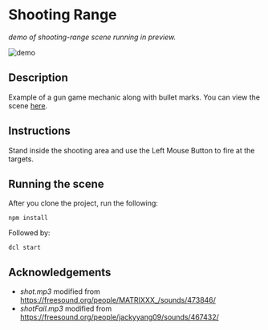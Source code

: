 # Shooting Range
_demo of shooting-range scene running in preview._

![demo](https://github.com/decentraland-scenes/shooting-range/blob/master/screenshots/shooting-range.gif)

## Description
Example of a gun game mechanic along with bullet marks. You can view the scene [here](https://shooting-range.vercel.app/).

## Instructions
Stand inside the shooting area and use the Left Mouse Button to fire at the targets.

## Running the scene
After you clone the project, run the following:

```
npm install
```

Followed by:

```
dcl start
```
## Acknowledgements

- _shot.mp3_ modified from https://freesound.org/people/MATRIXXX_/sounds/473846/ 
- _shotFail.mp3_ modified from https://freesound.org/people/jackyyang09/sounds/467432/
